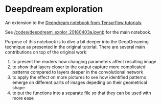 # Deepdream exploration

An extension to the [Deepdream notebook from Tensorflow tutorials](https://github.com/tensorflow/tensorflow/blob/master/tensorflow/examples/tutorials/deepdream/deepdream.ipynb).

See [/codes/deepdream_explor_20180403a.ipynb](https://github.com/pepaczz/deepdream_exploration/blob/master/codes/deepdream_explor_20180403a.ipynb) for the main notebook.

Purpose of this notebook is to dive a bit deeper into the DeepDreaming technique as presented in the original tutorial. There are several main contributions on top of the original work:
 1. to present the readers how changing parameters affect resulting image
 2. to show that layers closer to the output capture more complicated patterns compared to layers deeper in the convolutional network
 3. to apply the effect on more pictures to see how identified patterns emerge on different parts of images depeding on their geometrical shape
 4. to put the functions into a separate file so that they can be used with more ease
